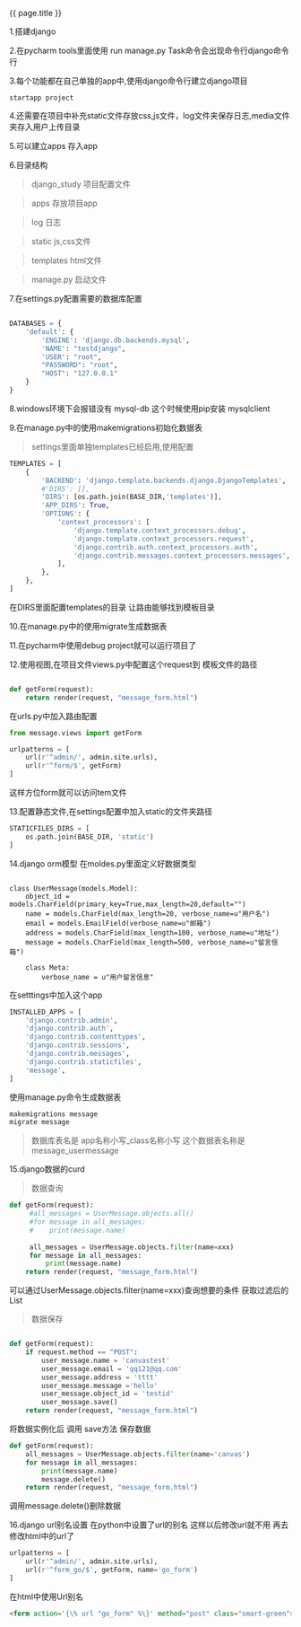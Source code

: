 {{ page.title }}

1.搭建django

2.在pycharm tools里面使用 run manage.py Task命令会出现命令行django命令行

3.每个功能都在自己单独的app中,使用django命令行建立django项目

```django
startapp project
```

4.还需要在项目中补充static文件存放css,js文件，log文件夹保存日志,media文件夹存入用户上传目录

5.可以建立apps 存入app

6.目录结构
>django_study 项目配置文件

>apps 存放项目app

>log 日志

>static js,css文件

>templates html文件

>manage.py 启动文件


7.在settings.py配置需要的数据库配置

```python

DATABASES = {
    'default': {
        'ENGINE': 'django.db.backends.mysql',
        'NAME': "testdjango",
        'USER': "root",
        "PASSWORD": "root",
        "HOST": "127.0.0.1"
    }
}

```

8.windows环境下会报错没有 mysql-db 这个时候使用pip安装 mysqlclient

9.在manage.py中的使用makemigrations初始化数据表

>settings里面单独templates已经启用,使用配置

```python
TEMPLATES = [
    {
        'BACKEND': 'django.template.backends.django.DjangoTemplates',
        #'DIRS': [],
        'DIRS': [os.path.join(BASE_DIR,'templates')],
        'APP_DIRS': True,
        'OPTIONS': {
            'context_processors': [
                'django.template.context_processors.debug',
                'django.template.context_processors.request',
                'django.contrib.auth.context_processors.auth',
                'django.contrib.messages.context_processors.messages',
            ],
        },
    },
]
```
在DIRS里面配置templates的目录 让路由能够找到模板目录

10.在manage.py中的使用migrate生成数据表

11.在pycharm中使用debug project就可以运行项目了

12.使用视图,在项目文件views.py中配置这个request到
模板文件的路径

```python

def getForm(request):
    return render(request, "message_form.html")

```

在urls.py中加入路由配置

```python
from message.views import getForm

urlpatterns = [
    url(r'^admin/', admin.site.urls),
    url(r'^form/$', getForm)
]
```

这样方位form就可以访问tem文件

13.配置静态文件,在settings配置中加入static的文件夹路径

```python
STATICFILES_DIRS = [
    os.path.join(BASE_DIR, 'static')
]

```

14.django orm模型 在moldes.py里面定义好数据类型

```ptyhon

class UserMessage(models.Model):
    object_id = models.CharField(primary_key=True,max_length=20,default="")
    name = models.CharField(max_length=20, verbose_name=u"用户名")
    email = models.EmailField(verbose_name=u"邮箱")
    address = models.CharField(max_length=100, verbose_name=u"地址")
    message = models.CharField(max_length=500, verbose_name=u"留言信箱")

    class Meta:
        verbose_name = u"用户留言信息"

```
在setttings中加入这个app

```python
INSTALLED_APPS = [
    'django.contrib.admin',
    'django.contrib.auth',
    'django.contrib.contenttypes',
    'django.contrib.sessions',
    'django.contrib.messages',
    'django.contrib.staticfiles',
    'message',
]

```

使用manage.py命令生成数据表

```python
makemigrations message
migrate message
```

> 数据库表名是
app名称小写_class名称小写
这个数据表名称是 message_usermessage

15.django数据的curd

>数据查询

```python
def getForm(request):
     #all_messages = UserMessage.objects.all()
     #for message in all_messages:
     #    print(message.name)
         
     all_messages = UserMessage.objects.filter(name=xxx)
     for message in all_messages:
         print(message.name)
    return render(request, "message_form.html")

```

可以通过UserMessage.objects.filter(name=xxx)查询想要的条件 获取过滤后的List

>数据保存

```python

def getForm(request):
    if request.method == "POST":
        user_message.name = 'canvastest'
        user_message.email = 'qq121@qq.com'
        user_message.address = 'tttt'
        user_message.message ='hello'
        user_message.object_id = 'testid'
        user_message.save()
    return render(request, "message_form.html")

```
将数据实例化后 调用 save方法 保存数据

```python
def getForm(request):
    all_messages = UserMessage.objects.filter(name='canvas')
    for message in all_messages:
        print(message.name)
        message.delete()
    return render(request, "message_form.html")

```

调用message.delete()删除数据

16.django url别名设置
在python中设置了url的别名 这样以后修改url就不用
再去修改html中的url了

```python
urlpatterns = [
    url(r'^admin/', admin.site.urls),
    url(r'^form_go/$', getForm, name='go_form')
]

```
在html中使用Url别名

```html
<form action='{\% url "go_form" %\}' method="post" class="smart-green">
```



